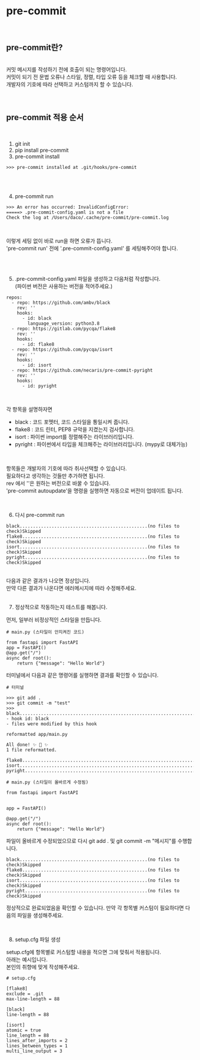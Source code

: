 # pre-commit


<br>

## pre-commit란?

<br>
커밋 메시지를 작성하기 전에 호출이 되는 명령어입니다. <br>
커밋이 되기 전 문법 오류나 스타일, 정렬, 타입 오류 등을 체크할 때 사용합니다. <br>
개발자의 기호에 따라 선택하고 커스텀까지 할 수 있습니다. <br>
<br>
<br>

## pre-commit 적용 순서
<br>

1. git init <br>
2. pip install pre-commit <br>
3. pre-commit install  <br>
```
>>> pre-commit installed at .git/hooks/pre-commit
```

<br>
<br>

4. pre-commit run 
```
>>> An error has occurred: InvalidConfigError: 
=====> .pre-commit-config.yaml is not a file
Check the log at /Users/daco/.cache/pre-commit/pre-commit.log
```
<br>

이렇게 세팅 없이 바로 run을 하면 오류가 뜹니다. <br>
'pre-commit run' 전에 '.pre-commit-config.yaml' 를 세팅해주어야 합니다. 

<br>
<br>


5. .pre-commit-config.yaml 파일을 생성하고 다음처럼 작성합니다.<br>
(파이썬 버전은 사용하는 버전을 적어주세요.)<br>

```
repos:
  - repo: https://github.com/ambv/black
    rev: ''
    hooks:
      - id: black
        language_version: python3.8 
  - repo: https://gitlab.com/pycqa/flake8
    rev: ''
    hooks:
      - id: flake8
  - repo: https://github.com/pycqa/isort
    rev: ''
    hooks:
      - id: isort
  - repo: https://github.com/necaris/pre-commit-pyright
    rev: ''
    hooks:
      - id: pyright
```
<br>

각 항목을 설명하자면 
- black : 코드 포멧터, 코드 스타일을 통일시켜 줍니다.
- flake8 : 코드 린터, PEP8 규악을 지켰는지 검사합니다.
- isort : 파이썬 import를 정렬해주는 라이브러리입니다.
- pyright : 파이썬에서 타입을 체크해주는 라이브러리입니다. (mypy로 대체가능)

<br>

항목들은 개발자의 기호에 따라 취사선택할 수 있습니다.<br>
필요하다고 생각하는 것들만 추가하면 됩니다.<br>
rev 에서 ''은 원하는 버전으로 바꿀 수 있습니다. <br> 
'pre-commit autoupdate'을 명령을 실행하면 자동으로 버전이 업데이트 됩니다.<br>

<br>


6. 다시 pre-commit run

```
black................................................(no files to check)Skipped
flake8...............................................(no files to check)Skipped
isort................................................(no files to check)Skipped
pyright..............................................(no files to check)Skipped
```
<br> 다음과 같은 결과가 나오면 정상입니다. <br>
만약 다른 결과가 나온다면 에러메시지에 따라 수정해주세요. <br>
<br>

7. 정상적으로 작동하는지 테스트를 해봅니다. <br>

먼저, 일부러 비정상적인 스타일을 만듭니다.

```
# main.py (스타일이 안지켜진 코드)

from fastapi import FastAPI
app = FastAPI()
@app.get("/")
async def root():
    return {"message": "Hello World"}
```

터미널에서 다음과 같은 명령어를 실행하면 결과를 확인할 수 있습니다.

```
# 터미널

>>> git add .
>>> git commit -m "test"
>>> black....................................................................Failed
- hook id: black
- files were modified by this hook

reformatted app/main.py

All done! ✨ 🍰 ✨
1 file reformatted.

flake8...................................................................Passed
isort....................................................................Passed
pyright..................................................................Passed
```

```
# main.py (스타일이 올바르게 수정됨)

from fastapi import FastAPI


app = FastAPI()

@app.get("/")
async def root():
    return {"message": "Hello World"}
```

파일이 올바르게 수정되었으므로 다시 git add . 및 git commit -m "메시지"를 수행합니다.

```
black................................................(no files to check)Skipped
flake8...............................................(no files to check)Skipped
isort................................................(no files to check)Skipped
pyright..............................................(no files to check)Skipped
```

정상적으로 완료되었음을 확인할 수 있습니다.
만약 각 항목별 커스텀이 필요하다면 다음의 파일을 생성해주세요.

<br>

8. setup.cfg 파일 생성

setup.cfg에 항목별로 커스텀할 내용을 적으면 그에 맞춰서 적용됩니다.<br>
아래는 예시입니다.<br>
본인의 취향에 맞게 작성해주세요. <br>

```
# setup.cfg

[flake8]
exclude = .git
max-line-length = 88

[black]
line-length = 88

[isort]
atomic = true
line_length = 88
lines_after_imports = 2
lines_between_types = 1
multi_line_output = 3
```